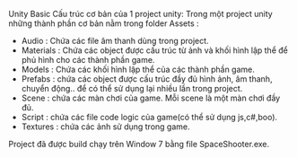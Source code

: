Unity Basic
Cấu trúc cơ bản của 1 project unity:
Trong một project unity những thành phần cơ bản nằm trong folder Assets :
- Audio : Chứa các file âm thanh dùng trong project.
- Materials : Chứa các object được cấu trúc từ ảnh và khối hình lập thể để phủ hình cho các thành phần game.
- Models : Chứa các khối hình lập thể của các thành phần game.
- Prefabs : chứa các object được cấu trúc đầy đủ hình ảnh, âm thanh, chuyển động.. để có thể sử dụng lại nhiều lần trong project.
- Scene : chứa các màn chơi của game. Mỗi scene là một màn chơi đầy đủ.
- Script : chứa các file code logic của game(có thể sử dụng js,c#,boo).
- Textures : chứa các ảnh sử dụng trong game.

Project đã được build chạy trên Window 7 bằng file SpaceShooter.exe.


